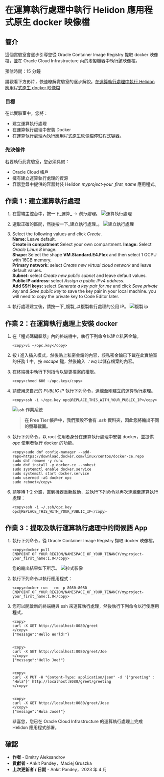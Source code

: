 # 在運算執行處理中執行 Helidon 應用程式原生 docker 映像檔

## 簡介

這個實驗室會逐步引導您從 Oracle Container Image Registry 提取 docker 映像檔，並在 Oracle Cloud Infrastructure 內的虛擬機器中執行該映像檔。

預估時間：15 分鐘

請觀看下方影片，快速瞭解實驗室的逐步解說。[在運算執行處理中執行 Helidon 應用程式原生 docker 映像檔](videohub:1_dsfd22u5)

### 目標

在此實驗室中，您將：

*   建立運算執行處理
*   在運算執行處理中安裝 Docker
*   在運算執行處理內執行應用程式原生映像檔停駐程式容器。

### 先決條件

若要執行此實驗室，您必須具備：

*   Oracle Cloud 帳戶
*   擁有建立運算執行處理的資源
*   容器登錄中提供的容器封裝 Helidon _myproject-your\_first\_name_ 應用程式。

## 作業 1：建立運算執行處理

1.  在雲端主控台中，按一下_運算_ -> _執行處理_。 ![運算執行處理](images/compute-instance.png)
    
2.  選取正確的區間，然後按一下_建立執行處理_。 ![建立執行處理](images/create-instance.png)
    
3.  Select the following values and click _Create_.  
    **Name:** Leave default.  
    **Create in compatment** Select your own compartment. **Image:** Select _Oracle Linux 8_ image.  
    **Shape:** Select the shape **VM.Standard.E4.Flex** and then select 1 OCPU with 16GB memory.  
    **Primary network:** select _Create new virtual cloud network_ and leave default values.  
    **Subnet:** select _Create new public subnet_ and leave default values.  
    **Public IP address:** select _Assign a public IPv4 address_.  
    **Add SSH keys:** select _Generate a key pair for me_ and click _Save private key_ and _Save public key_ to save the key pair in your local machine. you will need to copy the private key to Code Editor later.
    
4.  執行處理建立後，請按一下_複製_以複製執行處理的公用 IP。 ![複製 ip](images/copy-ip.png)
    

## 作業 2：在運算執行處理上安裝 docker

1.  在「程式碼編輯器」內的終端機中，執行下列命令以建立私密金鑰。
    
        <copy>vi ~/opc.key</copy>
        
2.  按 _i_ 進入插入模式，然後貼上私密金鑰的內容，該私密金鑰已下載在此實驗室的任務 1 中。按 _escape_ 鍵，然後輸入 _：wq_ 以儲存檔案的內容。
    
3.  在終端機中執行下列指令以變更檔案的權限。
    
        <copy>chmod 600 ~/opc.key</copy>
        
4.  請使用您自己的 _PUBLIC IP_ 執行下列命令，連線至剛建立的運算執行處理。
    
        <copy>ssh -i ~/opc.key opc@REPLACE_THIS_WITH_YOUR_PUBLIC_IP</copy>
        
    
    ![ssh 作業系統](images/ssh-opc.png)
    
    > **在 Free Tier 帳戶中，我們預設不會有 _.ssh_ 資料夾，因此您將輸出不同的螢幕截圖。**
    
5.  執行下列命令，以 root 使用者身分在運算執行處理中安裝 docker，並提供 _opc_ 使用者執行 docker 的功能。
    
        <copy>sudo dnf config-manager --add-repo=https://download.docker.com/linux/centos/docker-ce.repo
        sudo dnf remove -y runc
        sudo dnf install -y docker-ce --nobest
        sudo systemctl enable docker.service
        sudo systemctl start docker.service
        sudo usermod -aG docker opc
        sudo reboot</copy>
        
6.  請等待 1-2 分鐘，直到機器重新啟動，並執行下列命令以再次連線至運算執行處理：
    
        <copy>ssh -i ~/.ssh/opc.key opc@REPLACE_THIS_WITH_YOUR_PUBLIC_IP</copy>
        

## 作業 3：提取及執行運算執行處理中的問候語 App

1.  執行下列命令，從 Oracle Container Image Registry 擷取 docker 映像檔。
    
        <copy>docker pull ENDPOINT_OF_YOUR_REGION/NAMESPACE_OF_YOUR_TENANCY/myproject-your_first_name:1.0</copy>
        
    
    您的輸出結果如下所示。 ![拉式影像](images/docker-pull.png)
    
2.  執行下列命令以執行應用程式：
    
        <copy>docker run --rm -p 8080:8080 ENDPOINT_OF_YOUR_REGION/NAMESPACE_OF_YOUR_TENANCY/myproject-your_first_name:1.0</copy>
        
3.  您可以開啟新的終端機與 ssh 來運算執行處理，然後執行下列命令以行使應用程式。
    
        <copy>
        curl -X GET http://localhost:8080/greet
        </copy>
        {"message":"Hello World!"}
        
    
        <copy>
        curl -X GET http://localhost:8080/greet/Joe
        </copy>
        {"message":"Hello Joe!"}
        
    
        <copy>
        curl -X PUT -H "Content-Type: application/json" -d '{"greeting" : "Hola"}' http://localhost:8080/greet/greeting
        </copy>
        
    
        <copy>
        curl -X GET http://localhost:8080/greet/Jose
        </copy>
        {"message":"Hola Jose!"}
        
    
    恭喜您，您已在 Oracle Cloud Infrastructure 的運算執行處理上完成 Helidon 應用程式部署。
    

## 確認

*   **作者** - Dmitry Aleksandrov
*   **貢獻者** - Ankit Pandey，Maciej Gruszka
*   **上次更新者 / 日期** - Ankit Pandey，2023 年 4 月